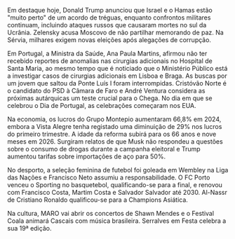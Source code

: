 Em destaque hoje, Donald Trump anunciou que Israel e o Hamas estão "muito perto" de um acordo de tréguas, enquanto confrontos militares continuam, incluindo ataques russos que causaram mortes no sul da Ucrânia. Zelensky acusa Moscovo de não partilhar memorando de paz. Na Sérvia, milhares exigem novas eleições após alegações de corrupção.

Em Portugal, a Ministra da Saúde, Ana Paula Martins, afirmou não ter recebido reportes de anomalias nas cirurgias adicionais no Hospital de Santa Maria, ao mesmo tempo que é noticiado que o Ministério Público está a investigar casos de cirurgias adicionais em Lisboa e Braga. As buscas por um jovem que saltou da Ponte Luís I foram interrompidas. Cristóvão Norte é o candidato do PSD à Câmara de Faro e André Ventura considera as próximas autárquicas um teste crucial para o Chega. No dia em que se celebrou o Dia de Portugal, as celebrações começaram nos EUA.

Na economia, os lucros do Grupo Montepio aumentaram 66,8% em 2024, embora a Vista Alegre tenha registado uma diminuição de 29% nos lucros do primeiro trimestre. A idade da reforma subirá para os 66 anos e nove meses em 2026. Surgiram relatos de que Musk não respondeu a questões sobre o consumo de drogas durante a campanha eleitoral e Trump aumentou tarifas sobre importações de aço para 50%.

No desporto, a seleção feminina de futebol foi goleada em Wembley na Liga das Nações e Francisco Neto assumiu a responsabilidade. O FC Porto venceu o Sporting no basquetebol, qualificando-se para a final, e renovou com Francisco Costa, Martim Costa e Salvador Salvador até 2030. Al-Nassr de Cristiano Ronaldo qualificou-se para a Champions Asiática.

Na cultura, MARO vai abrir os concertos de Shawn Mendes e o Festival Coala animará Cascais com música brasileira. Serralves em Festa celebra a sua 19ª edição.